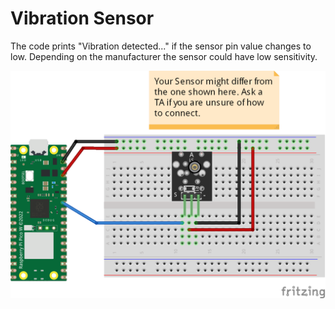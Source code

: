 # Vibration Sensor
The code prints "Vibration detected..." if the sensor pin value changes to low. Depending on the manufacturer the sensor could have low sensitivity.

![](connection/Vibration_Sensor_bb.png)